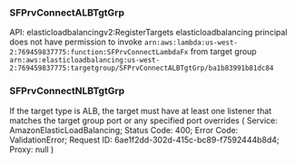 ### SFPrvConnectALBTgtGrp
API: elasticloadbalancingv2:RegisterTargets elasticloadbalancing principal does not have permission to invoke 
`arn:aws:lambda:us-west-2:769459837775:function:SFPrvConnectLambdaFx`
from target group 
`arn:aws:elasticloadbalancing:us-west-2:769459837775:targetgroup/SFPrvConnectALBTgtGrp/ba1b83991b81dc84`

### SFPrvConnectNLBTgtGrp	
If the target type is ALB, the target must have at least one listener that matches the target group port or any specified port overrides (
  Service: AmazonElasticLoadBalancing; 
  Status Code: 400; 
  Error Code: ValidationError; 
  Request ID: 6ae1f2dd-302d-415c-bc89-f7592444b8d4; 
  Proxy: null
)